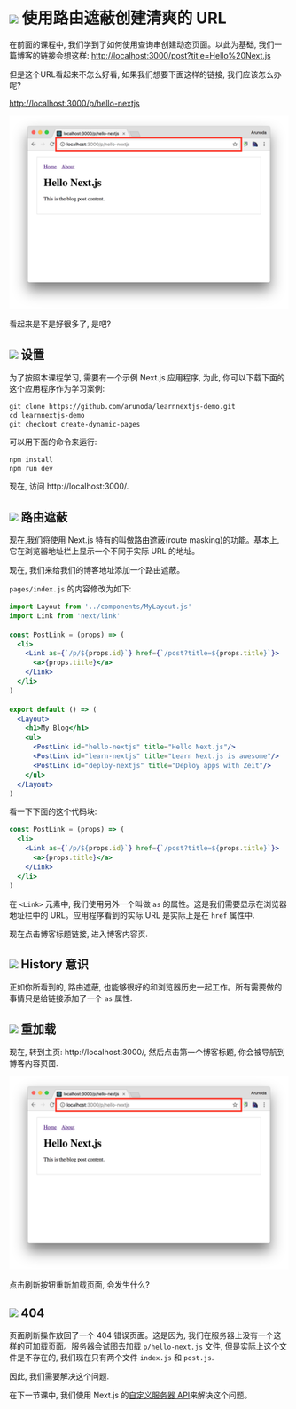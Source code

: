 # <img src="https://github.com/princejwesley/Mancy/raw/master/icons/mancy.png" width="30">&nbsp;使用路由遮蔽创建清爽的 URL

在前面的课程中, 我们学到了如何使用查询串创建动态页面。以此为基础, 我们一篇博客的链接会想这样: [http://localhost:3000/post?title=Hello%20Next.js](http://localhost:3000/post?title=Hello%20Next.js)

但是这个URL看起来不怎么好看, 如果我们想要下面这样的链接, 我们应该怎么办呢?

[http://localhost:3000/p/hello-nextjs](http://localhost:3000/p/hello-nextjs)

![Clean url](/assets/images/clearurl-1.png)

看起来是不是好很多了, 是吧?

## <img src="https://github.com/princejwesley/Mancy/raw/master/icons/mancy.png" width="25">&nbsp;设置

为了按照本课程学习, 需要有一个示例 Next.js 应用程序, 为此, 你可以下载下面的这个应用程序作为学习案例:

```shell
git clone https://github.com/arunoda/learnnextjs-demo.git
cd learnnextjs-demo
git checkout create-dynamic-pages
```

可以用下面的命令来运行:

```shell
npm install
npm run dev
```

现在, 访问 http://localhost:3000/.

## <img src="https://github.com/princejwesley/Mancy/raw/master/icons/mancy.png" width="25">&nbsp;路由遮蔽

现在,我们将使用 Next.js 特有的叫做路由遮蔽(route masking)的功能。基本上, 它在浏览器地址栏上显示一个不同于实际 URL 的地址。

现在, 我们来给我们的博客地址添加一个路由遮蔽。

`pages/index.js` 的内容修改为如下:

```jsx
import Layout from '../components/MyLayout.js'
import Link from 'next/link'

const PostLink = (props) => (
  <li>
    <Link as={`/p/${props.id}`} href={`/post?title=${props.title}`}>
      <a>{props.title}</a>
    </Link>
  </li>
)

export default () => (
  <Layout>
    <h1>My Blog</h1>
    <ul>
      <PostLink id="hello-nextjs" title="Hello Next.js"/>
      <PostLink id="learn-nextjs" title="Learn Next.js is awesome"/>
      <PostLink id="deploy-nextjs" title="Deploy apps with Zeit"/>
    </ul>
  </Layout>
)
```

看一下下面的这个代码块:

```jsx
const PostLink = (props) => (
  <li>
    <Link as={`/p/${props.id}`} href={`/post?title=${props.title}`}>
      <a>{props.title}</a>
    </Link>
  </li>
)
```

在 `<Link>` 元素中, 我们使用另外一个叫做 `as` 的属性。这是我们需要显示在浏览器地址栏中的 URL。应用程序看到的实际 URL 是实际上是在 `href` 属性中.

现在点击博客标题链接, 进入博客内容页.

## <img src="https://github.com/princejwesley/Mancy/raw/master/icons/mancy.png" width="25">&nbsp;History 意识

正如你所看到的, 路由遮蔽, 也能够很好的和浏览器历史一起工作。所有需要做的事情只是给链接添加了一个 `as` 属性.

## <img src="https://github.com/princejwesley/Mancy/raw/master/icons/mancy.png" width="25">&nbsp;重加载

现在, 转到主页: http://localhost:3000/, 然后点击第一个博客标题, 你会被导航到博客内容页面.

![Navigate to blog content page](/assets/images/clearurl-2.png)

点击刷新按钮重新加载页面, 会发生什么?

## <img src="https://github.com/princejwesley/Mancy/raw/master/icons/mancy.png" width="25">&nbsp;404

页面刷新操作放回了一个 404 错误页面。这是因为, 我们在服务器上没有一个这样的可加载页面。服务器会试图去加载 `p/hello-next.js` 文件, 但是实际上这个文件是不存在的, 我们现在只有两个文件 `index.js` 和 `post.js`.

因此, 我们需要解决这个问题.

在下一节课中, 我们使用 Next.js 的[自定义服务器 API](https://github.com/zeit/next.js#custom-server-and-routing)来解决这个问题。
